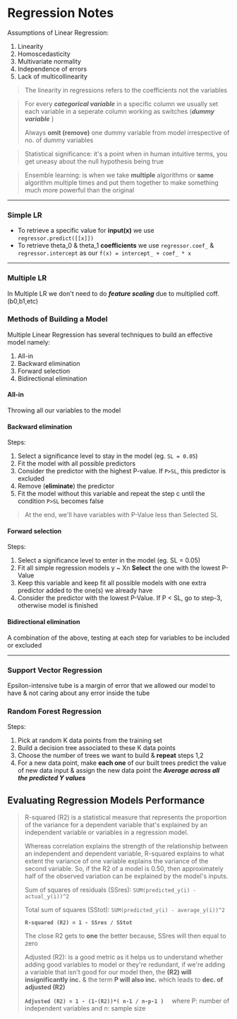 # Regression Notes

Assumptions of Linear Regression:
1. Linearity
2. Homoscedasticity
3. Multivariate normality
4. Independence of errors
5. Lack of multicollinearity
> The linearity in regressions refers to the coefficients not the variables 
   
> For every ***categorical variable*** in a specific column we usually set each variable 
in a seperate column working as switches (***dummy variable*** ) 
>
> Always __omit (remove)__ one dummy variable from model irrespective of no. of dummy 
> variables 

> Statistical significance: it's a point when in human intuitive terms, you get uneasy about the 
> null hypothesis being true

> Ensemble learning: is when we take **multiple** algorithms or **same** algorithm multiple times
> and put them together to make something much more powerful than the original 
*** 

### Simple LR
- To retrieve a specific value for **input(x)** we use `regressor.predict([[x]])`
- To retrieve theta_0 & theta_1 __coefficients__ we use `regressor.coef_` & `regressor.intercept`
as our `f(x) = intercept_ + coef_ * x`

***
### Multiple LR
In Multiple LR we don't need to do ***feature scaling*** due to multiplied coff. (b0,b1,etc)

### Methods of Building a Model
Multiple Linear Regression has several techniques to build an effective model namely:

1. All-in 
2. Backward elimination 
3. Forward selection
4. Bidirectional elimination

#### All-in
Throwing all our variables to the model

#### Backward elimination 
Steps:
1. Select a significance level to stay in the model (eg. `SL = 0.05`)
2. Fit the model with all possible predictors
3. Consider the predictor with the highest P-value. If `P>SL`, this predictor is excluded
4. Remove (**eliminate**) the predictor
5. Fit the model without this variable and repeat the step c until the condition `P>SL` 
becomes false 
> At the end, we'll have variables with P-Value less than Selected SL

#### Forward selection
Steps:
1. Select a significance level to enter in the model (eg. SL = 0.05)
2. Fit all simple regression models y ~ Xn **Select** the one with the lowest P-Value
3. Keep this variable and keep fit all possible models with one extra predictor added to the 
one(s) we already have 
4. Consider the predictor with the lowest P-Value. If P < SL, go to step-3, otherwise model is finished

#### Bidirectional elimination
A combination of the above, testing at each step for variables to be included or excluded

***
### Support Vector Regression
Epsilon-intensive tube is a margin of error that we allowed our model to have & not caring 
about any error inside the tube 

### Random Forest Regression
Steps:
1. Pick at random K data points from the training set
2. Build a decision tree associated to these K data points
3. Choose the number of trees we want to build & **repeat** steps 1,2
4. For a new data point, make **each one** of our built trees predict the value of new data 
input & assign the new data point the ***Average across all the predicted Y values***

## Evaluating Regression Models Performance
> R-squared (R2) is a statistical measure that represents the proportion of the variance for 
> a dependent variable that's explained by an independent variable or variables in a regression model. 
> 
> Whereas correlation explains the strength of the relationship between an independent and dependent variable, R-squared explains to what extent the variance of one variable explains the variance of the second variable. So, if the R2 of a model is 0.50, 
> then approximately half of the observed variation can be explained by the model's inputs.
> 
> Sum of squares of residuals (SSres): `SUM(predicted_y(i) - actual_y(i))^2`
> 
> Total sum of squares (SStot): `SUM(predicted_y(i) - average_y(i))^2` 
>
> __`R-squared (R2) = 1 - SSres / SStot`__
> 
> The close R2 gets to **one** the better because, SSres will then equal to zero 
>
> Adjusted (R2): is a good metric as it helps us to understand whether adding good variables
> to model or they're redundant, if we're adding a variable that isn't good for our model
> then, the **(R2) will insignificantly inc.** & the term **P will also inc.** which leads to 
> **dec. of adjusted (R2)**
>
> __`Adjusted (R2) = 1 - (1-(R2))*( n-1 / n-p-1 )  `__ where P: number of independent variables
> and n: sample size

